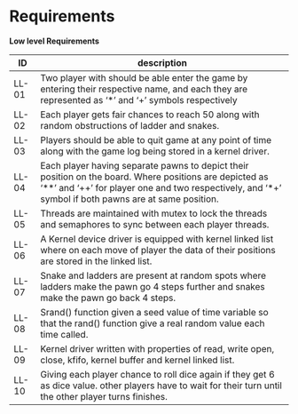 # Requirements


**Low level Requirements**


|ID	|description|
|---|------------|
|LL-01|	Two player with should be able enter the game by entering their respective name, and each they are represented as ‘*’ and ‘+’ symbols respectively|
 |LL-02|	Each player gets fair chances to reach 50 along with random obstructions of ladder and snakes.|
|LL-03|	Players should be able to quit game at any point of time along with the game log being stored in a kernel driver.|
|LL-04|	Each player having separate pawns to depict their position on the board. Where positions are depicted as ‘**’ and ‘++’ for player one and two respectively, and ‘*+’ symbol if both pawns are at same position.|
|LL-05|	Threads are maintained with mutex to lock the threads and semaphores to sync between each player threads.|
|LL-06|	A Kernel device driver is equipped with kernel linked list where on each move of player the data of their positions are stored in the linked list.|
|LL-07|	Snake and ladders are present at random spots where ladders make the pawn go 4 steps further and snakes make the pawn go back 4 steps.|
|LL-08|	Srand() function given a seed value of time variable so that the rand() function give a real random value each time called.|
|LL-09|	Kernel driver written with properties of read, write open, close, kfifo, kernel buffer and kernel linked list.|
|LL-10|	Giving each player chance to roll dice again if they get 6 as dice value. other players have to wait for their turn until the other player turns finishes.|
